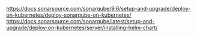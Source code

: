 https://docs.sonarsource.com/sonarqube/9.6/setup-and-upgrade/deploy-on-kubernetes/deploy-sonarqube-on-kubernetes/
https://docs.sonarsource.com/sonarqube/latest/setup-and-upgrade/deploy-on-kubernetes/server/installing-helm-chart/